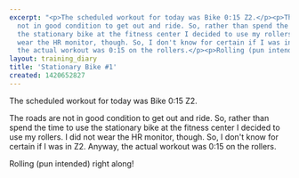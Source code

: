 ```yaml
---
excerpt: "<p>The scheduled workout for today was Bike 0:15 Z2.</p><p>The roads are
  not in good condition to get out and ride. So, rather than spend the time to use
  the stationary bike at the fitness center I decided to use my rollers. I did not
  wear the HR monitor, though. So, I don't know for certain if I was in Z2. Anyway,
  the actual workout was 0:15 on the rollers.</p><p>Rolling (pun intended) right along!</p>"
layout: training_diary
title: 'Stationary Bike #1'
created: 1420652827
---
```

<p>The scheduled workout for today was Bike 0:15 Z2.</p><p>The roads are not in good condition to get out and ride. So, rather than spend the time to use the stationary bike at the fitness center I decided to use my rollers. I did not wear the HR monitor, though. So, I don't know for certain if I was in Z2. Anyway, the actual workout was 0:15 on the rollers.</p><p>Rolling (pun intended) right along!</p>
